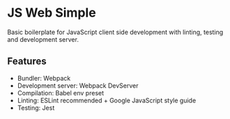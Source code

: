 # JS Web Simple
Basic boilerplate for JavaScript client side development with linting, testing and development server.

## Features
* Bundler: Webpack
* Development server: Webpack DevServer
* Compilation: Babel env preset
* Linting: ESLint recommended + Google JavaScript style guide
* Testing: Jest
